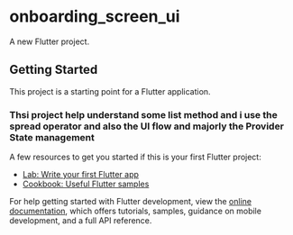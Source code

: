 # onboarding_screen_ui

A new Flutter project.

## Getting Started

This project is a starting point for a Flutter application.

### Thsi project help understand some list method and  i use the spread operator and also the  UI flow and majorly the Provider State management

A few resources to get you started if this is your first Flutter project:

- [Lab: Write your first Flutter app](https://docs.flutter.dev/get-started/codelab)
- [Cookbook: Useful Flutter samples](https://docs.flutter.dev/cookbook)

For help getting started with Flutter development, view the
[online documentation](https://docs.flutter.dev/), which offers tutorials,
samples, guidance on mobile development, and a full API reference.
